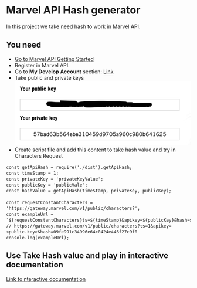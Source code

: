 # Marvel API Hash generator

In this project we take need hash to work in Marvel API.

## You need

* [Go to Marvel API Getting Started](https://developer.marvel.com/documentation/getting_started)
* Register in Marvel API.
* Go to **My Develop Account** section: [Link](https://developer.marvel.com/account)
* Take public and private keys
![Link](./screens/1-keys.png)
* Create script file and add this content to take hash value and try in Characters Request
```
const getApiHash = require('./dist').getApiHash;
const timeStamp = 1;
const privateKey = 'privateKeyValue';
const publicKey = 'publicVale';
const hashValue = getApiHash(timeStamp, privateKey, publicKey);

const requestConstantCharacters = 'https://gateway.marvel.com/v1/public/characters?';
const exampleUrl = `${requestConstantCharacters}ts=${timeStamp}&apikey=${publicKey}&hash=${hashValue}`;
// https://gateway.marvel.com/v1/public/characters?ts=1&apikey=<public-key>&hash=09fe991c34996e64c0424e446f27c9f0
console.log(exampleUrl);
```

## Use Take Hash value and play in interactive documentation

[Link to nteractive documentation](https://developer.marvel.com/docs)